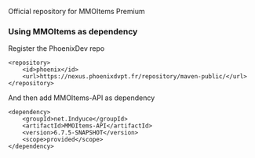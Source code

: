 Official repository for MMOItems Premium

### Using MMOItems as dependency

Register the PhoenixDev repo

```
<repository>
    <id>phoenix</id>
    <url>https://nexus.phoenixdvpt.fr/repository/maven-public/</url>
</repository>
```

And then add MMOItems-API as dependency

```
<dependency>
    <groupId>net.Indyuce</groupId>
    <artifactId>MMOItems-API</artifactId>
    <version>6.7.5-SNAPSHOT</version>
    <scope>provided</scope>
</dependency>
```


